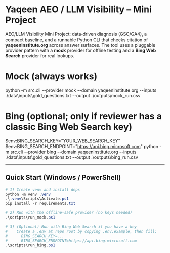 # Yaqeen AEO / LLM Visibility – Mini Project

AEO/LLM Visibility Mini Project: data‑driven diagnosis (GSC/GA4), a compact baseline, and a runnable Python CLI that checks citation of **yaqeeninstitute.org** across answer surfaces. The tool uses a pluggable provider pattern with a **mock** provider for offline testing and a **Bing Web Search** provider for real lookups.


# Mock (always works)
python -m src.cli --provider mock --domain yaqeeninstitute.org --inputs .\data\inputs\gold_questions.txt --output .\outputs\mock_run.csv

# Bing (optional; only if reviewer has a classic Bing Web Search key)
$env:BING_SEARCH_KEY="YOUR_WEB_SEARCH_KEY"
$env:BING_SEARCH_ENDPOINT="https://api.bing.microsoft.com"
python -m src.cli --provider bing --domain yaqeeninstitute.org --inputs .\data\inputs\gold_questions.txt --output .\outputs\bing_run.csv

---

## Quick Start (Windows / PowerShell)

```powershell
# 1) Create venv and install deps
python -m venv .venv
.\.venv\Scripts\Activate.ps1
pip install -r requirements.txt

# 2) Run with the offline-safe provider (no keys needed)
.\scripts\run_mock.ps1

# 3) (Optional) Run with Bing Web Search if you have a key
#    Create a .env at repo root by copying .env.example, then fill:
#      BING_SEARCH_KEY=...
#      BING_SEARCH_ENDPOINT=https://api.bing.microsoft.com
.\scripts\run_bing.ps1
